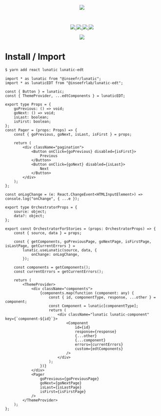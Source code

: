 <p align="center">
    <img src="https://user-images.githubusercontent.com/6702424/80216211-00ef5280-863e-11ea-81de-59f3a3d4b8e4.png">  
</p>
<p align="center">
    <i></i>
    <br>
    <br>
    <a href="https://github.com/InseeFrLab/lunatic-edt/actions">
      <img src="https://github.com/InseeFrLab/lunatic-edt/workflows/ci/badge.svg?branch=main">
    </a>
    <a href="https://bundlephobia.com/package/lunatic-edt">
      <img src="https://img.shields.io/bundlephobia/minzip/lunatic-edt">
    </a>
    <a href="https://www.npmjs.com/package/lunatic-edt">
      <img src="https://img.shields.io/npm/dw/lunatic-edt">
    </a>
    <a href="https://github.com/InseeFrLab/lunatic-edt/blob/main/LICENSE">
      <img src="https://img.shields.io/npm/l/lunatic-edt">
    </a>
</p>
<p align="center">
  <a href="https://inseefrlab.github.io/lunatic-edt/" target="_blank"><img src="https://raw.githubusercontent.com/storybooks/brand/master/badge/badge-storybook.svg"></a>
</p>

# Install / Import

```bash
$ yarn add react lunatic lunatic-edt
```

```typescriptimport React from "react";
import * as lunatic from "@inseefr/lunatic";
import * as lunaticEDT from "@inseefrlab/lunatic-edt";

const { Button } = lunatic;
const { ThemeProvider, ...edtComponents } = lunaticEDT;

export type Props = {
    goPrevious: () => void;
    goNext: () => void;
    isLast: boolean;
    isFirst: boolean;
};
const Pager = (props: Props) => {
    const { goPrevious, goNext, isLast, isFirst } = props;

    return (
        <div className="pagination">
            <Button onClick={goPrevious} disabled={isFirst}>
                Previous
            </Button>
            <Button onClick={goNext} disabled={isLast}>
                Next
            </Button>
        </div>
    );
};

const onLogChange = (e: React.ChangeEvent<HTMLInputElement>) => console.log("onChange", { ...e });

export type OrchestratorProps = {
    source: object;
    data?: object;
};

export const OrchestratorForStories = (props: OrchestratorProps) => {
    const { source, data } = props;

    const { getComponents, goPreviousPage, goNextPage, isFirstPage, isLastPage, getCurrentErrors } =
        lunatic.useLunatic(source, data, {
            onChange: onLogChange,
        });

    const components = getComponents();
    const currentErrors = getCurrentErrors();

    return (
        <ThemeProvider>
            <div className="components">
                {components.map(function (component: any) {
                    const { id, componentType, response, ...other } = component;
                    const Component = lunatic[componentType];
                    return (
                        <div className="lunatic lunatic-component" key={`component-${id}`}>
                            <Component
                                id={id}
                                response={response}
                                {...other}
                                {...component}
                                errors={currentErrors}
                                custom={edtComponents}
                            />
                        </div>
                    );
                })}
            </div>
            <Pager
                goPrevious={goPreviousPage}
                goNext={goNextPage}
                isLast={isLastPage}
                isFirst={isFirstPage}
            />
        </ThemeProvider>
    );
};
```

